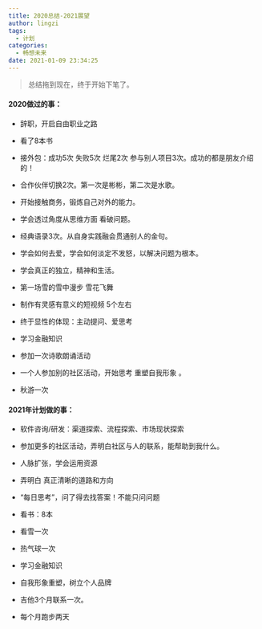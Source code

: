 ```yaml
---
title: 2020总结-2021展望
author: lingzi
tags:
  - 计划
categories:
  - 畅想未来
date: 2021-01-09 23:34:25
---
```


> 总结拖到现在，终于开始下笔了。


#### 2020做过的事：

- 辞职，开启自由职业之路

- 看了8本书

- 接外包：成功5次 失败5次 烂尾2次 参与别人项目3次。成功的都是朋友介绍的！

- 合作伙伴切换2次。第一次是彬彬，第二次是水歌。

- 开始接触商务，锻炼自己对外的能力。

- 学会透过角度从思维方面 看破问题。

- 经典语录3次。从自身实践融会贯通别人的金句。

- 学会如何去爱，学会如何淡定不发怒，以解决问题为根本。

- 学会真正的独立，精神和生活。

- 第一场雪的雪中漫步 雪花飞舞

- 制作有灵感有意义的短视频 5个左右

- 终于显性的体现：主动提问、爱思考

- 学习金融知识

- 参加一次诗歌朗诵活动

- 一个人参加别的社区活动，开始思考 重塑自我形象 。

- 秋游一次



#### 2021年计划做的事：

- 软件咨询/研发：渠道探索、流程探索、市场现状探索

- 参加更多的社区活动，弄明白社区与人的联系，能帮助到我什么。

- 人脉扩张，学会运用资源

- 弄明白 真正清晰的道路和方向

- “每日思考”，问了得去找答案！不能只问问题

- 看书：8本

- 看雪一次

- 热气球一次

- 学习金融知识

- 自我形象重塑，树立个人品牌

- 吉他3个月联系一次。

- 每个月跑步两天



